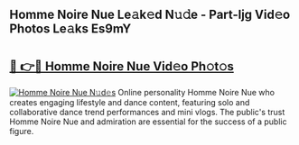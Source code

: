 ## Homme Noire Nue Le𝚊k𝚎d N𝚞𝚍e - Part-ljg Vid𝚎o Photos Le𝚊ks Es9mY

# <h2><a href="http://fb6zpt.evod.top/?m=Homme+Noire+Nue">🔗 👉🔴 Homme Noire Nue Vid𝚎o Ph𝚘t𝚘s</a></h2>

[![Homme Noire Nue N𝚞d𝚎s](https://i.imgur.com/8V9OHl7.gif)](http://fb6zpt.evod.top/?m=Homme+Noire+Nue)
Online personality Homme Noire Nue who creates engaging lifestyle and dance content, featuring solo and collaborative dance trend performances and mini vlogs. The public's trust Homme Noire Nue and admiration are essential for the success of a public figure. 
